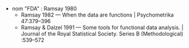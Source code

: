 - nom "FDA" : Ramsay 1980
    - Ramsay 1982           — When the data are functions | Psychometrika 47:379–396
    - Ramsay & Dalzel 1991  — Some tools for functional data analysis. | Journal of the Royal Statistical
Society. Series B (Methodological) :539–572